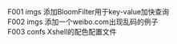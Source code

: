 F001    imgs    添加BloomFilter用于key-value加快查询<br/>
F002    imgs    添加一个weibo.com出现乱码的例子<br/>
F003    confs   Xshell的配色配置文件<br/>
